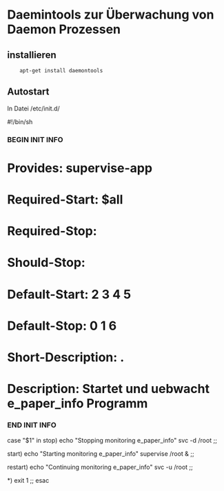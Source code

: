 # Daemintools zur Überwachung von Daemon Prozessen

## installieren

        apt-get install daemontools
        
## Autostart

In Datei /etc/init.d/

#!/bin/sh

  ### BEGIN INIT INFO
  # Provides: supervise-app
  # Required-Start: $all
# Required-Stop:     
# Should-Stop:       
# Default-Start:     2 3 4 5
# Default-Stop:      0 1 6
# Short-Description: .
# Description: Startet und uebwacht e_paper_info Programm
### END INIT INFO

case "$1" in
  stop)
        echo "Stopping monitoring e_paper_info"
        svc -d /root
    ;;

  start)
        echo "Starting monitoring e_paper_info"
        supervise /root &
    ;;

  restart)
        echo "Continuing monitoring e_paper_info"
        svc -u /root
    ;;

  *)
        exit 1
        ;;
esac
